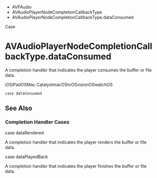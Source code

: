 

- AVFAudio
- AVAudioPlayerNodeCompletionCallbackType
-  AVAudioPlayerNodeCompletionCallbackType.dataConsumed 

Case

# AVAudioPlayerNodeCompletionCallbackType.dataConsumed

A completion handler that indicates the player consumes the buffer or file data.

iOSiPadOSMac CatalystmacOStvOSvisionOSwatchOS

``` source
case dataConsumed
```

## See Also

### Completion Handler Cases

case dataRendered

A completion handler that indicates the player renders the buffer or file data.

case dataPlayedBack

A completion handler that indicates the player finishes the buffer or file data.

